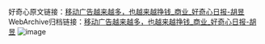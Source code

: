 好奇心原文链接：[移动广告越来越多，也越来越挣钱_商业_好奇心日报-胡昱](https://www.qdaily.com/articles/3351.html)
WebArchive归档链接：[移动广告越来越多，也越来越挣钱_商业_好奇心日报-胡昱](http://web.archive.org/web/20190623152024/https://www.qdaily.com/articles/3351.html)
![image](http://ww3.sinaimg.cn/large/007d5XDply1g3ves21d3cj30u02oj1kx)